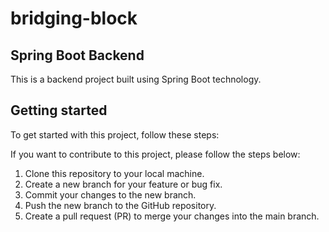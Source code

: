 # bridging-block

## Spring Boot Backend

This is a backend project built using Spring Boot technology.

## Getting started

To get started with this project, follow these steps:

If you want to contribute to this project, please follow the steps below:

1. Clone this repository to your local machine.
2. Create a new branch for your feature or bug fix. 
3. Commit your changes to the new branch. 
4. Push the new branch to the GitHub repository.
5. Create a pull request (PR) to merge your changes into the main branch.

